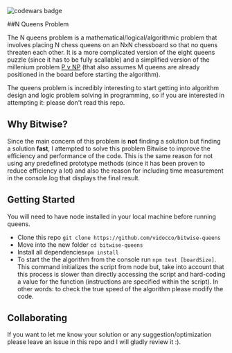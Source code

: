 ![codewars badge](https://www.codewars.com/users/vidocco/badges/large)

##N Queens Problem

The N queens problem is a mathematical/logical/algorithmic problem that involves placing N chess queens on an NxN chessboard so that no quens threaten each other. It is a more complicated version of the eight queens puzzle (since it has to be fully scallable) and a simplified version of the millenium problem [P v NP](http://www.claymath.org/millennium-problems/p-vs-np-problem) (that also assumes M queens are already positioned in the board before starting the algorithm).

The queens problem is incredibly interesting to start getting into algorithm design and logic problem solving in programming, so if you are interested in attempting it: please don't read this repo. 



## Why Bitwise?

Since the main concern of this problem is **not** finding a solution but finding a solution **fast**, I attempted to solve this problem Bitwise to improve the efficiency and performance of the code. This is the same reason for not using any predefined prototype methods (since it has been proven to reduce efficiency a lot) and also the reason for including time measurement in the console.log that displays the final result.



## Getting Started

You will need to have node installed in your local machine before running queens.

- Clone this repo `git clone https://github.com/vidocco/bitwise-queens`
- Move into the new folder `cd bitwise-queens`
- Install all dependencies`npm install`
- To start the the algorithm from the console run `npm test [boardSize]`. This command initializes the script from node but, take into account that this process is slower than directly accessing the script and hard-coding a value for the function (instructions are specified within the script). In other words: to check the true speed of the algorithm please modify the code.



## Collaborating

If you want to let me know your solution or any suggestion/optimization please leave an issue in this repo and I will gladly review it :).